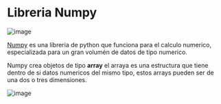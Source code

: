 # Libreria Numpy

![image](https://user-images.githubusercontent.com/98423341/151892484-27eeb63f-8b33-4167-bfbc-dc39b27e81e0.png)

[Numpy](https://numpy.org/) es una libreria de python que funciona para el calculo numerico, especializada para un gran volumén de datos de tipo numerico.

Numpy crea objetos de tipo **array** el arraya es una estructura que tiene dentro de si datos numericos del mismo tipo, estos arrays pueden ser de una dos o tres dimensiones.

![image](https://user-images.githubusercontent.com/98423341/151892802-b1604137-cfac-4e91-988a-6502033d656c.png)
